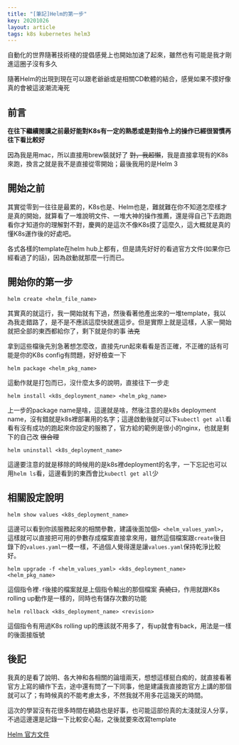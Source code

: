 ```yaml
---
title: "[筆記]Helm的第一步"
key: 20201026
layout: article
tags: k8s kubernetes helm3
---
```


自動化的世界隨著技術棧的提倡感覺上也開始加速了起來，雖然也有可能是我才剛進這圈子沒有多久

隨著Helm的出現到現在可以跟老爺爺或是相關CD軟體的結合，感覺如果不摸好像真的會被這波潮流淹死

<!--more-->

## 前言

**在往下繼續閱讀之前最好能對K8s有一定的熟悉或是對指令上的操作已經很習慣再往下看比較好**

因為我是用mac，所以直接用brew裝就好了 ~~對，我超懶~~，我是直接拿現有的K8s來跑，換言之就是我不是直接從零開始；最後我用的是Helm 3


## 開始之前

其實從零到一往往是最累的，K8s也是、Helm也是，難就難在你不知道怎麼樣才是真的開始，就算看了一堆說明文件、一堆大神的操作推薦，還是得自己下去跑跑看你才知道你的理解對不對，慶興的是這次不像K8s摸了這麼久，這大概就是真的懂K8s運作後的好處吧。

各式各樣的template在helm hub上都有，但是請先好好的看過官方文件(如果你已經看過了的話)，因為啟動就那麼一行而已。


## 開始你的第一步

`helm create <helm_file_name>`

其實真的就這行，我一開始就有下過，然後看著他產出來的一堆template，我以為我走錯路了，是不是不應該這麼快就進這步。但是實際上就是這樣，人家一開始就把全部的東西都給你了，剩下就是你的事 ~~法克~~

拿到這些檔後先別急著想怎麼改，直接先run起來看看是否正確，不正確的話有可能是你的K8s config有問題，好好檢查一下


`helm package <helm_pkg_name>`

這動作就是打包而已，沒什麼太多的說明，直接往下一步走


`helm install <k8s_deployment_name> <helm_pkg_name>`

上一步的package name是啥，這邊就是啥，然後注意的是k8s deployment name，沒有錯就是k8s裡部署用的名字；這邊啟動後就可以下`kubectl get all`看看有沒有成功的跑起來你設定的服務了，官方給的範例是很小的nginx，也就是剩下的自己改 ~~很合理~~


`helm uninstall <k8s_deployment_name>`

這邊要注意的就是移除的時候用的是k8s裡deployment的名字，一下忘記也可以用`helm ls`看，這邊看到的東西會比`kubectl get all`少


## 相關設定說明

`helm show values <k8s_deployment_name>`

這邊可以看到你該服務起來的相關參數，建議後面加個`> <helm_values_yaml>`，這樣就可以直接把可用的參數存成檔案直接拿來用，雖然這個檔案跟`create`後目錄下的`values.yaml`一模一樣，不過個人覺得還是讓`values.yaml`保持乾淨比較好。


`helm upgrade -f <helm_values_yaml> <k8s_deployment_name> <helm_pkg_name>`

這個指令裡`-f`後接的檔案就是上個指令輸出的那個檔案 ~~真繞口~~，作用就跟K8s rolling up動作是一樣的，同時也有儲存次數的功能


`helm rollback <k8s_deployment_name> <revision>`

這個指令有用過K8s rolling up的應該就不用多了，有up就會有back，用法是一樣的後面接版號


## 後記

我真的是看了說明、各大神和各相關的論壇兩天，想想這樣挺白痴的，就直接看著官方上寫的續作下去，途中還有問了一下同事，他是建議我直接跑官方上講的那個就可以了；有時候真的不能考慮太多，不然我就不用多花這幾天的時間。

這次的學習沒有花很多時間在繞路也是好事，也可能這部份真的太淺就沒人分享，不過這邊還是記錄一下比較安心點，之後就要來改寫template



[Helm 官方文件](https://helm.sh/docs/intro/using_helm/)
